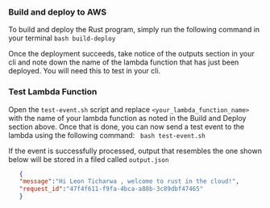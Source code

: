 
### Build and deploy to AWS

To build and deploy the Rust program, simply run the following command in your terminal
```bash build-deploy```

Once the deployment succeeds, take notice of the outputs section in your cli and note down the name of the lambda function that has just been deployed. You will need this to test in your cli. 
### Test Lambda Function 

Open the `test-event.sh` script and replace `<your_lambda_function_name>` with the name of your lambda function as noted in the Build and Deploy section above. Once that is done, you can now send a test event to the lambda using the following command:
``` bash test-event.sh```

If the event is successfully processed, output that resembles the one shown below will be stored in a filed called `output.json`

~~~json
   {
   "message":"Hi Leon Ticharwa , welcome to rust in the cloud!",
   "request_id":"47f4f611-f9fa-4bca-a88b-3c89dbf47465"
   }
~~~



